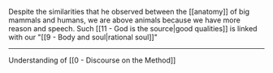 Despite the similarities that he observed between the [[anatomy]] of big mammals and humans, we are above animals because we have more reason and speech. Such [[11 - God is the source|good qualities]] is linked with our "[[9 - Body and soul|rational soul]]"

---

Understanding of [[0 - Discourse on the Method]]